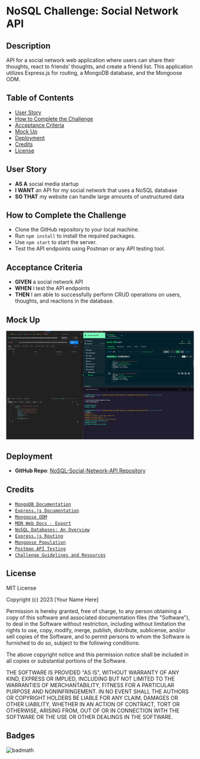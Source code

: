 # NoSQL Challenge: Social Network API

## Description

API for a social network web application where users can share their thoughts, react to friends’ thoughts, and create a friend list. This application utilizes Express.js for routing, a MongoDB database, and the Mongoose ODM.

## Table of Contents

- [User Story](#User-story)
- [How to Complete the Challenge](#how-to-complete-the-challenge)
- [Acceptance Criteria](#acceptance-criteria)
- [Mock Up](#mock-up)
- [Deployment](#deployment)
- [Credits](#credits)
- [License](#license)

## User Story

- **AS A** social media startup
- **I WANT** an API for my social network that uses a NoSQL database
- **SO THAT** my website can handle large amounts of unstructured data

## How to Complete the Challenge

- Clone the GitHub repository to your local machine.
- Run `npm install` to install the required packages.
- Use `npm start` to start the server.
- Test the API endpoints using Postman or any API testing tool.

## Acceptance Criteria

- **GIVEN** a social network API
- **WHEN** I test the API endpoints
- **THEN** I am able to successfully perform CRUD operations on users, thoughts, and reactions in the database.

## Mock Up

![Mock up of the website](/Screenshot%202023-10-09%20012624.png)

## Deployment

- **GitHub Repo**: [NoSQL-Social-Network-API Repository](https://github.com/xkolsha/NoSQL-Social-Network-API)

## Credits

- [`MongoDB Documentation`](https://docs.mongodb.com/)
- [`Express.js Documentation`](https://expressjs.com/)
- [`Mongoose ODM`](https://mongoosejs.com/docs/guide.html)
- [`MDN Web Docs - Export`](https://developer.mozilla.org/en-US/docs/web/javascript/reference/statements/export)
- [`NoSQL Databases: An Overview`](https://www.mongodb.com/nosql-explained)
- [`Express.js Routing`](https://expressjs.com/en/guide/routing.html)
- [`Mongoose Population`](https://mongoosejs.com/docs/populate.html)
- [`Postman API Testing`](https://learning.postman.com/)
- [`Challenge Guidelines and Resources`](https://courses.bootcampspot.com)

## License

MIT License

Copyright (c) 2023 [Your Name Here]

Permission is hereby granted, free of charge, to any person obtaining a copy
of this software and associated documentation files (the "Software"), to deal
in the Software without restriction, including without limitation the rights
to use, copy, modify, merge, publish, distribute, sublicense, and/or sell
copies of the Software, and to permit persons to whom the Software is
furnished to do so, subject to the following conditions:

The above copyright notice and this permission notice shall be included in all
copies or substantial portions of the Software.

THE SOFTWARE IS PROVIDED "AS IS", WITHOUT WARRANTY OF ANY KIND, EXPRESS OR
IMPLIED, INCLUDING BUT NOT LIMITED TO THE WARRANTIES OF MERCHANTABILITY,
FITNESS FOR A PARTICULAR PURPOSE AND NONINFRINGEMENT. IN NO EVENT SHALL THE
AUTHORS OR COPYRIGHT HOLDERS BE LIABLE FOR ANY CLAIM, DAMAGES OR OTHER
LIABILITY, WHETHER IN AN ACTION OF CONTRACT, TORT OR OTHERWISE, ARISING FROM,
OUT OF OR IN CONNECTION WITH THE SOFTWARE OR THE USE OR OTHER DEALINGS IN THE
SOFTWARE.

## Badges

![badmath](https://img.shields.io/github/license/xkolsha/unbModule1Challenge?color=%238F83ED)
